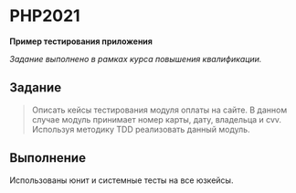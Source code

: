 # PHP2021
**Пример тестирования приложения**

*Задание выполнено в рамках курса повышения квалификации.*

## Задание
>Описать кейсы тестирования модуля оплаты на сайте. 
>В данном случае модуль принимает номер карты, дату, владельца и cvv.
>Используя методику TDD реализовать данный модуль.

## Выполнение
Использованы юнит и системные тесты на все юзкейсы.
